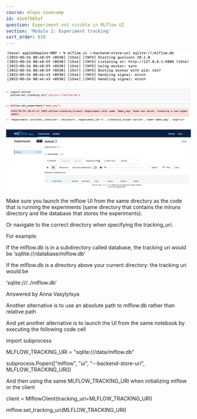 ```yaml
---
course: mlops-zoomcamp
id: 42e6f685af
question: Experiment not visible in MLflow UI
section: 'Module 2: Experiment tracking'
sort_order: 830
---
```


![Image](images/mlops-zoomcamp/image_c5935be1.png)

![Image](images/mlops-zoomcamp/image_d1cb06e4.png)

![Image](images/mlops-zoomcamp/image_54ddd284.png)

Make sure you launch the mlflow UI from the same directory as the code that is running the experiments (same directory that contains the mlruns directory and the database that stores the experiments).

Or navigate to the correct directory when specifying the tracking_uri.

For example:

If the mlflow.db is in a subdirectory called database, the tracking uri would be ‘sqllite:///database/mlflow.db’

If the mlflow.db is a directory above your current directory: the tracking uri would be

‘sqlite:///../mlflow.db’

Answered by Anna Vasylytsya

Another alternative is to use an absolute path to mlflow.db rather than relative path

And yet another alternative is to launch the UI from the same notebook by executing the following code cell

import subprocess

MLFLOW_TRACKING_URI = "sqlite:///data/mlflow.db"

subprocess.Popen(["mlflow", "ui", "--backend-store-uri", MLFLOW_TRACKING_URI])

And then using the same MLFLOW_TRACKING_URI when initializing mlflow or the client

client = MlflowClient(tracking_uri=MLFLOW_TRACKING_URI)

mlflow.set_tracking_uri(MLFLOW_TRACKING_URI)

